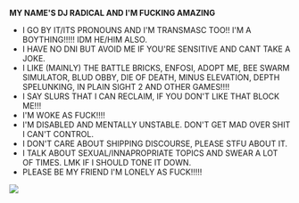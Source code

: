 **MY NAME'S DJ RADICAL AND I'M FUCKING AMAZING**

- I GO BY IT/ITS PRONOUNS AND I'M TRANSMASC TOO!! I'M A BOYTHING!!!!! IDM HE/HIM ALSO.
- I HAVE NO DNI BUT AVOID ME IF YOU'RE SENSITIVE AND CANT TAKE A JOKE.
- I LIKE (MAINLY) THE BATTLE BRICKS, ENFOSI, ADOPT ME, BEE SWARM SIMULATOR, BLUD OBBY, DIE OF DEATH, MINUS ELEVATION, DEPTH SPELUNKING, IN PLAIN SIGHT 2 AND OTHER GAMES!!!!
- I SAY SLURS THAT I CAN RECLAIM, IF YOU DON'T LIKE THAT BLOCK ME!!!
- I'M WOKE AS FUCK!!!!
- I'M DISABLED AND MENTALLY UNSTABLE. DON'T GET MAD OVER SHIT I CAN'T CONTROL.
- I DON'T CARE ABOUT SHIPPING DISCOURSE, PLEASE STFU ABOUT IT.
- I TALK ABOUT SEXUAL/INNAPROPRIATE TOPICS AND SWEAR A LOT OF TIMES. LMK IF I SHOULD TONE IT DOWN.
- PLEASE BE MY FRIEND I'M LONELY AS FUCK!!!!!

![](https://i.postimg.cc/LX7GxWL9/Funk1d-Teaser.webp)
